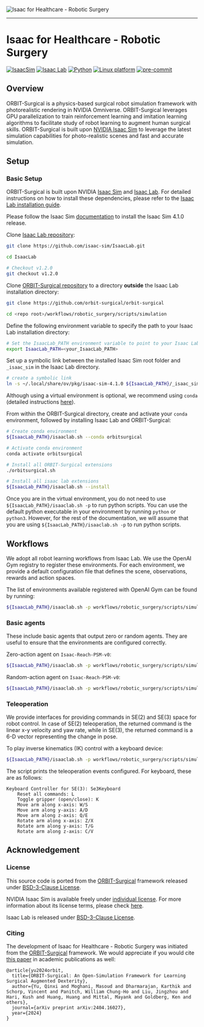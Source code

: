 ![Isaac for Healthcare - Robotic Surgery](media/teaser.png)

---

# Isaac for Healthcare - Robotic Surgery

[![IsaacSim](https://img.shields.io/badge/IsaacSim-4.1.0-silver.svg)](https://docs.omniverse.nvidia.com/isaacsim/latest/overview.html)
[![Isaac Lab](https://img.shields.io/badge/IsaacLab-1.2.0-silver)](https://isaac-sim.github.io/IsaacLab/v1.2.0/index.html)
[![Python](https://img.shields.io/badge/python-3.10-blue.svg)](https://docs.python.org/3/whatsnew/3.10.html)
[![Linux platform](https://img.shields.io/badge/platform-linux--64-orange.svg)](https://releases.ubuntu.com/20.04/)
[![pre-commit](https://img.shields.io/badge/pre--commit-enabled-brightgreen?logo=pre-commit&logoColor=white)](https://pre-commit.com/)


## Overview

ORBIT-Surgical is a physics-based surgical robot simulation framework with photorealistic rendering in NVIDIA Omniverse. ORBIT-Surgical leverages GPU parallelization to train reinforcement learning and imitation learning algorithms to facilitate study of robot learning to augment human surgical skills. ORBIT-Surgical is built upon [NVIDIA Isaac Sim](https://docs.omniverse.nvidia.com/isaacsim/latest/overview.html) to leverage the latest simulation capabilities for photo-realistic scenes and fast and accurate simulation.


## Setup

### Basic Setup

ORBIT-Surgical is built upon NVIDIA [Isaac Sim](https://docs.omniverse.nvidia.com/isaacsim/latest/index.html) and [Isaac Lab](https://github.com/isaac-sim/IsaacLab). For detailed instructions on how to install these dependencies, please refer to the [Isaac Lab installation guide](https://isaac-sim.github.io/IsaacLab/v1.2.0/source/setup/installation/index.html).

Please follow the Isaac Sim [documentation](https://docs.omniverse.nvidia.com/isaacsim/latest/installation/install_workstation.html) to install the Isaac Sim 4.1.0 release.

Clone [Isaac Lab repository](https://github.com/isaac-sim/IsaacLab):

```bash
git clone https://github.com/isaac-sim/IsaacLab.git

cd IsaacLab

# Checkout v1.2.0
git checkout v1.2.0
```

Clone [ORBIT-Surgical repository](https://github.com/orbit-surgical/orbit-surgical) to a directory **outside** the Isaac Lab installation directory:

```bash
git clone https://github.com/orbit-surgical/orbit-surgical

cd <repo root>/workflows/robotic_surgery/scripts/simulation
```

Define the following environment variable to specify the path to your Isaac Lab installation directory:

```bash
# Set the IsaacLab_PATH environment variable to point to your Isaac Lab installation directory
export IsaacLab_PATH=<your_IsaacLab_PATH>
```

Set up a symbolic link between the installed Isaac Sim root folder and `_isaac_sim` in the Isaac Lab directory.

```bash
# create a symbolic link
ln -s ~/.local/share/ov/pkg/isaac-sim-4.1.0 ${IsaacLab_PATH}/_isaac_sim
```

Although using a virtual environment is optional, we recommend using `conda` (detailed instructions [here](https://isaac-sim.github.io/IsaacLab/v1.2.0/source/setup/installation/binaries_installation.html#setting-up-the-conda-environment-optional)).

From within the ORBIT-Surgical directory, create and activate your `conda` environment, followed by installing Isaac Lab and ORBIT-Surgical:

```bash
# Create conda environment
${IsaacLab_PATH}/isaaclab.sh --conda orbitsurgical

# Activate conda environment
conda activate orbitsurgical

# Install all ORBIT-Surgical extensions
./orbitsurgical.sh

# Install all isaac lab extensions
${IsaacLab_PATH}/isaaclab.sh --install
```

Once you are in the virtual environment, you do not need to use `${IsaacLab_PATH}/isaaclab.sh -p` to run python scripts. You can use the default python executable in your environment by running `python` or `python3`. However, for the rest of the documentation, we will assume that you are using `${IsaacLab_PATH}/isaaclab.sh -p` to run python scripts.


## Workflows

We adopt all robot learning workflows from Isaac Lab. We use the OpenAI Gym registry to register these environments. For each environment, we provide a default configuration file that defines the scene, observations, rewards and action spaces.

The list of environments available registered with OpenAI Gym can be found by running:

```bash
${IsaacLab_PATH}/isaaclab.sh -p workflows/robotic_surgery/scripts/simulation/scripts/environments/list_envs.py
```

### Basic agents

These include basic agents that output zero or random agents. They are useful to ensure that the environments are configured correctly.

Zero-action agent on `Isaac-Reach-PSM-v0`:

```bash
${IsaacLab_PATH}/isaaclab.sh -p workflows/robotic_surgery/scripts/simulation/scripts/environments/zero_agent.py --task Isaac-Reach-PSM-v0 --num_envs 32
```

Random-action agent on `Isaac-Reach-PSM-v0`:

```bash
${IsaacLab_PATH}/isaaclab.sh -p workflows/robotic_surgery/scripts/simulation/scripts/environments/random_agent.py --task Isaac-Reach-PSM-v0 --num_envs 32
```

### Teleoperation

We provide interfaces for providing commands in SE(2) and SE(3) space for robot control. In case of SE(2) teleoperation, the returned command is the linear x-y velocity and yaw rate, while in SE(3), the returned command is a 6-D vector representing the change in pose.

To play inverse kinematics (IK) control with a keyboard device:

```bash
${IsaacLab_PATH}/isaaclab.sh -p workflows/robotic_surgery/scripts/simulation/scripts/environments/teleoperation/teleop_se3_agent.py --task Isaac-Lift-Needle-PSM-IK-Rel-v0 --num_envs 1 --teleop_device keyboard
```

The script prints the teleoperation events configured. For keyboard, these are as follows:

```
Keyboard Controller for SE(3): Se3Keyboard
    Reset all commands: L
    Toggle gripper (open/close): K
    Move arm along x-axis: W/S
    Move arm along y-axis: A/D
    Move arm along z-axis: Q/E
    Rotate arm along x-axis: Z/X
    Rotate arm along y-axis: T/G
    Rotate arm along z-axis: C/V
```


## Acknowledgement

### License

This source code is ported from the [ORBIT-Surgical](https://orbit-surgical.github.io/) framework released under [BSD-3-Clause License](https://github.com/orbit-surgical/orbit-surgical/blob/main/LICENCE).

NVIDIA Isaac Sim is available freely under [individual license](https://www.nvidia.com/en-us/omniverse/download/). For more information about its license terms, please check [here](https://docs.omniverse.nvidia.com/install-guide/latest/common/NVIDIA_Omniverse_License_Agreement.html).

Isaac Lab is released under [BSD-3-Clause License](https://github.com/isaac-sim/IsaacLab/blob/main/LICENSE).

### Citing

The development of Isaac for Healthcare - Robotic Surgery was initiated from the [ORBIT-Surgical](https://orbit-surgical.github.io/) framework. We would appreciate if you would cite [this paper](https://arxiv.org/abs/2404.16027) in academic publications as well:

```text
@article{yu2024orbit,
  title={ORBIT-Surgical: An Open-Simulation Framework for Learning Surgical Augmented Dexterity},
  author={Yu, Qinxi and Moghani, Masoud and Dharmarajan, Karthik and Schorp, Vincent and Panitch, William Chung-Ho and Liu, Jingzhou and Hari, Kush and Huang, Huang and Mittal, Mayank and Goldberg, Ken and others},
  journal={arXiv preprint arXiv:2404.16027},
  year={2024}
}
```
